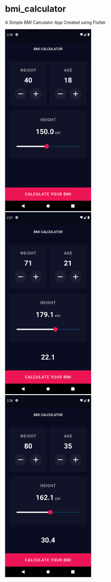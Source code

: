 # bmi_calculator

A Simple BMI Calculator App Created using Flutter

<img src="screenshots/1.png" height="600em" />
<img src="screenshots/2.png" height="600em" />
<img src="screenshots/3.png" height="600em" />